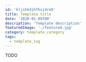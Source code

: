 ```yaml
---
id: 'kljshkdjhfksjdre9'
title: Template title
date: '2020-01-09T00'
description: 'Template description'
featuredImage: './featured.jpg'
category: template_category
tags:
  - template_tag
---
```


TODO
